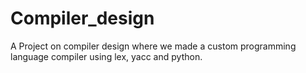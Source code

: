 # Compiler_design
A Project on compiler design where we made a custom programming language compiler using lex, yacc and python.
